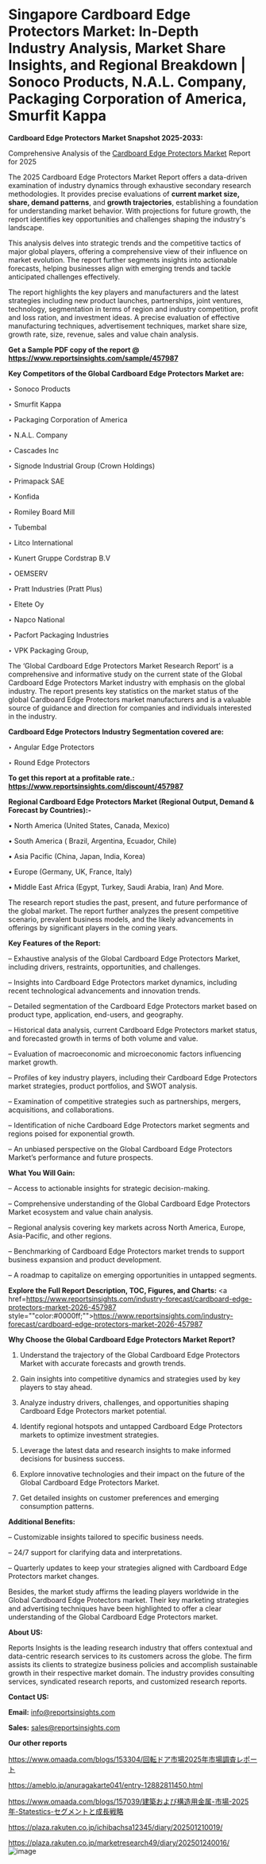 # Singapore Cardboard Edge Protectors Market: In-Depth Industry Analysis, Market Share Insights, and Regional Breakdown | Sonoco Products, N.A.L. Company, Packaging Corporation of America, Smurfit Kappa

<strong>Cardboard Edge Protectors Market Snapshot 2025-2033:</strong>

Comprehensive Analysis of the <a href=https://www.reportsinsights.com/sample/457987>Cardboard Edge Protectors Market</a> Report for 2025

The 2025 Cardboard Edge Protectors Market Report offers a data-driven examination of industry dynamics through exhaustive secondary research methodologies. It provides precise evaluations of <strong>current market size, share, demand patterns</strong>, and <strong>growth trajectories</strong>, establishing a foundation for understanding market behavior. With projections for future growth, the report identifies key opportunities and challenges shaping the industry's landscape.

This analysis delves into strategic trends and the competitive tactics of major global players, offering a comprehensive view of their influence on market evolution. The report further segments insights into actionable forecasts, helping businesses align with emerging trends and tackle anticipated challenges effectively.

The report highlights the key players and manufacturers and the latest strategies including new product launches, partnerships, joint ventures, technology, segmentation in terms of region and industry competition, profit and loss ration, and investment ideas. A precise evaluation of effective manufacturing techniques, advertisement techniques, market share size, growth rate, size, revenue, sales and value chain analysis.

<strong>Get a Sample PDF copy of the report @ <a href=https://www.reportsinsights.com/sample/457987 style=color:#0000ff;>https://www.reportsinsights.com/sample/457987</a></strong>

<strong>Key Competitors of the Global Cardboard Edge Protectors Market are:</strong>

‣ Sonoco Products

‣ Smurfit Kappa

‣ Packaging Corporation of America

‣ N.A.L. Company

‣ Cascades Inc

‣ Signode Industrial Group (Crown Holdings)

‣ Primapack SAE

‣ Konfida

‣ Romiley Board Mill

‣ Tubembal

‣ Litco International

‣ Kunert Gruppe Cordstrap B.V

‣ OEMSERV

‣ Pratt Industries (Pratt Plus)

‣ Eltete Oy

‣ Napco National

‣ Pacfort Packaging Industries

‣ VPK Packaging Group,

The ‘Global Cardboard Edge Protectors Market Research Report’ is a comprehensive and informative study on the current state of the Global Cardboard Edge Protectors Market industry with emphasis on the global industry. The report presents key statistics on the market status of the global Cardboard Edge Protectors market manufacturers and is a valuable source of guidance and direction for companies and individuals interested in the industry.

<strong>Cardboard Edge Protectors Industry Segmentation covered are:</strong>

‣ Angular Edge Protectors

‣ Round Edge Protectors

<strong>To get this report at a profitable rate.: <a href=https://www.reportsinsights.com/discount/457987 style=color:#0000ff;>https://www.reportsinsights.com/discount/457987</a></strong>

<strong>Regional Cardboard Edge Protectors Market (Regional Output, Demand &amp; Forecast by Countries):-</strong>

• North America (United States, Canada, Mexico)

• South America ( Brazil, Argentina, Ecuador, Chile)

• Asia Pacific (China, Japan, India, Korea)

• Europe (Germany, UK, France, Italy)

• Middle East Africa (Egypt, Turkey, Saudi Arabia, Iran) And More.

The research report studies the past, present, and future performance of the global market. The report further analyzes the present competitive scenario, prevalent business models, and the likely advancements in offerings by significant players in the coming years.

<strong>Key Features of the Report:</strong>

– Exhaustive analysis of the Global Cardboard Edge Protectors Market, including drivers, restraints, opportunities, and challenges.

– Insights into Cardboard Edge Protectors market dynamics, including recent technological advancements and innovation trends.

– Detailed segmentation of the Cardboard Edge Protectors market based on product type, application, end-users, and geography.

– Historical data analysis, current Cardboard Edge Protectors market status, and forecasted growth in terms of both volume and value.

– Evaluation of macroeconomic and microeconomic factors influencing market growth.

– Profiles of key industry players, including their Cardboard Edge Protectors market strategies, product portfolios, and SWOT analysis.

– Examination of competitive strategies such as partnerships, mergers, acquisitions, and collaborations.

– Identification of niche Cardboard Edge Protectors market segments and regions poised for exponential growth.

– An unbiased perspective on the Global Cardboard Edge Protectors Market’s performance and future prospects.

<strong>What You Will Gain:</strong>

– Access to actionable insights for strategic decision-making.

– Comprehensive understanding of the Global Cardboard Edge Protectors Market ecosystem and value chain analysis.

– Regional analysis covering key markets across North America, Europe, Asia-Pacific, and other regions.

– Benchmarking of Cardboard Edge Protectors market trends to support business expansion and product development.

– A roadmap to capitalize on emerging opportunities in untapped segments.

<strong>Explore the Full Report Description, TOC, Figures, and Charts:</strong>
<a href=https://www.reportsinsights.com/industry-forecast/cardboard-edge-protectors-market-2026-457987 style=""color:#0000ff;"">https://www.reportsinsights.com/industry-forecast/cardboard-edge-protectors-market-2026-457987</a>

<strong>Why Choose the Global Cardboard Edge Protectors Market Report?</strong>

1. Understand the trajectory of the Global Cardboard Edge Protectors Market with accurate forecasts and growth trends.

2. Gain insights into competitive dynamics and strategies used by key players to stay ahead.

3. Analyze industry drivers, challenges, and opportunities shaping Cardboard Edge Protectors market potential.

4. Identify regional hotspots and untapped Cardboard Edge Protectors markets to optimize investment strategies.

5. Leverage the latest data and research insights to make informed decisions for business success.

6. Explore innovative technologies and their impact on the future of the Global Cardboard Edge Protectors Market.

7. Get detailed insights on customer preferences and emerging consumption patterns.

<strong>Additional Benefits:</strong>

– Customizable insights tailored to specific business needs.

– 24/7 support for clarifying data and interpretations.

– Quarterly updates to keep your strategies aligned with Cardboard Edge Protectors market changes.

Besides, the market study affirms the leading players worldwide in the Global Cardboard Edge Protectors market. Their key marketing strategies and advertising techniques have been highlighted to offer a clear understanding of the Global Cardboard Edge Protectors market.

<strong><strong>About US</strong>:</strong>

Reports Insights is the leading research industry that offers contextual and data-centric research services to its customers across the globe. The firm assists its clients to strategize business policies and accomplish sustainable growth in their respective market domain. The industry provides consulting services, syndicated research reports, and customized research reports.

<strong>Contact US:</strong>

<p class=><b>Email:</b> <a href=mailto:info@reportsinsights.com>info@reportsinsights.com</a></p>
<p class=><b>Sales:</b> <a href=mailto:sales@reportsinsights.com>sales@reportsinsights.com</a></p>

<strong>Our other reports</strong>

<a href=https://www.omaada.com/blogs/153304/回転ドア市場2025年市場調査レポート>https://www.omaada.com/blogs/153304/回転ドア市場2025年市場調査レポート</a>

<a href=https://ameblo.jp/anuragakarte041/entry-12882811450.html>https://ameblo.jp/anuragakarte041/entry-12882811450.html</a>

<a href=https://www.omaada.com/blogs/157039/建築および構造用金属-市場-2025年-Statestics-セグメントと成長戦略>https://www.omaada.com/blogs/157039/建築および構造用金属-市場-2025年-Statestics-セグメントと成長戦略</a>

<a href=https://plaza.rakuten.co.jp/ichibachsa12345/diary/202501210019/>https://plaza.rakuten.co.jp/ichibachsa12345/diary/202501210019/</a>

<a href=https://plaza.rakuten.co.jp/marketresearch49/diary/202501240016/>https://plaza.rakuten.co.jp/marketresearch49/diary/202501240016/</a>
![image](https://github.com/user-attachments/assets/e8e477ba-b592-4a52-8101-d2e7928ff132)
